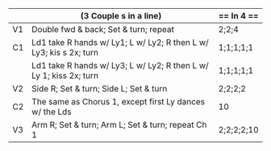 ||(3 Couple s in a line) | == In 4 == |
|-----|----|-----|
|V1| Double fwd & back; Set & turn; repeat |2;2;4|
|C1| Ld1 take R hands w/ Ly1; L w/ Ly2; R then L w/ Ly3; kis s 2x; turn |1;1;1;1;1|
||Ld1 take R hands w/ Ly3; L w/ Ly2; R then L w/ Ly 1; kiss 2x; turn |1;1;1;1;1|
|V2| Side R; Set & turn; Side L; Set & turn |2;2;2;2|
|C2| The same as Chorus 1, except first Ly dances w/ the Lds |10|
|V3| Arm R; Set & turn; Arm L; Set & turn; repeat Ch 1 |2;2;2;2;10|

